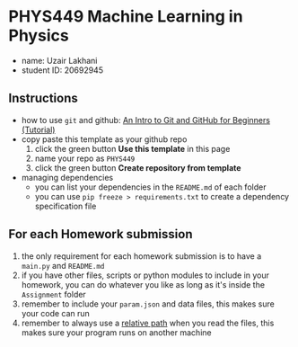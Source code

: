 # PHYS449 Machine Learning in Physics

- name: Uzair Lakhani
- student ID: 20692945

## Instructions

- how to use `git` and github: [An Intro to Git and GitHub for Beginners (Tutorial)](https://product.hubspot.com/blog/git-and-github-tutorial-for-beginners)
- copy paste this template as your github repo
  1. click the green button **Use this template** in this page
  2. name your repo as `PHYS449`
  3. click the green button **Create repository from template**
- managing dependencies
  - you can list your dependencies in the `README.md` of each folder
  - you can use `pip freeze > requirements.txt` to create a dependency specification file

## For each Homework submission

1. the only requirement for each homework submission is to have a `main.py` and `README.md`
2. if you have other files, scripts or python modules to include in your homework, you can do whatever you like as long as it's inside the `Assignment` folder
3. remember to include your `param.json` and data files, this makes sure your code can run
4. remember to always use a [relative path](https://stackoverflow.com/questions/44772007/when-to-use-absolute-path-vs-relative-path-in-python) when you read the files, this makes sure your program runs on another machine

